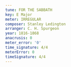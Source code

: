 ```yaml
---
tune: FOR THE SABBATH
key: E Major
meter: IRREGULAR
composer: Stanley Ledington
arranger: C. H. Spurgeon
year: 1816-1868
anacrusis: 0
meter_error: '0'
time_signature: 4/4
meterError: 0
timeSignature: 4/4
---
```

